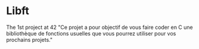 # Libft
The 1st project at 42
"Ce projet a pour objectif de vous faire coder en C une bibliothèque de fonctions usuelles
que vous pourrez utiliser pour vos prochains projets."
